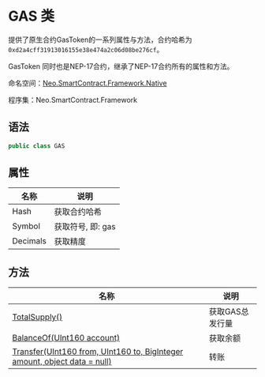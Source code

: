 # GAS 类

提供了原生合约GasToken的一系列属性与方法，合约哈希为`0xd2a4cff31913016155e38e474a2c06d08be276cf`。

GasToken 同时也是NEP-17合约，继承了NEP-17合约所有的属性和方法。

命名空间：[Neo.SmartContract.Framework.Native](../native.md)

程序集：Neo.SmartContract.Framework

## 语法

```c#
public class GAS
```

## 属性

| 名称              | 说明                                                         |
| ----------------- | ------------------------------------------------------------ |
| Hash              | 获取合约哈希                                            |
| Symbol           | 获取符号, 即: gas                                           |
| Decimals          | 获取精度                                   |

## 方法

| 名称                                                         | 说明            |
| ------------------------------------------------------------ | --------------- |
| [TotalSupply()](Gas/TotalSupply.md)                          | 获取GAS总发行量 |
| [BalanceOf(UInt160 account)](Gas/BalanceOf.md)               | 获取余额        |
| [Transfer(UInt160 from, UInt160 to, BigInteger amount, object data = null)](Gas/Transfer.md) | 转账            |
